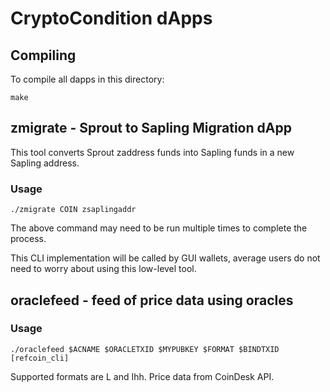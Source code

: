 # CryptoCondition dApps

## Compiling

To compile all dapps in this directory:

    make

## zmigrate - Sprout to Sapling Migration dApp

This tool converts Sprout zaddress funds into Sapling funds in a new Sapling address.

### Usage

    ./zmigrate COIN zsaplingaddr

The above command may need to be run multiple times to complete the process.

This CLI implementation will be called by GUI wallets, average users do not
need to worry about using this low-level tool.

## oraclefeed - feed of price data using oracles

### Usage

    ./oraclefeed $ACNAME $ORACLETXID $MYPUBKEY $FORMAT $BINDTXID [refcoin_cli]

Supported formats are L and Ihh. Price data from CoinDesk API.
